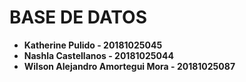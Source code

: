 # BASE DE DATOS
* __Katherine Pulido - 20181025045__
* __Nashla Castellanos - 20181025044__
* __Wilson Alejandro Amortegui Mora - 20181025087__


